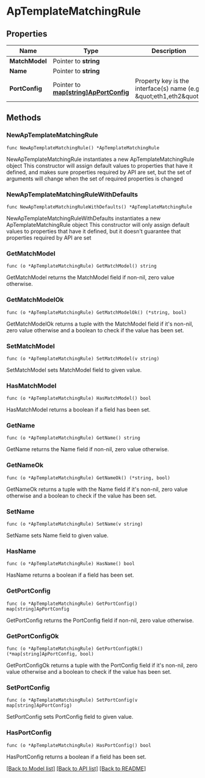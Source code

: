 # ApTemplateMatchingRule

## Properties

Name | Type | Description | Notes
------------ | ------------- | ------------- | -------------
**MatchModel** | Pointer to **string** |  | [optional] 
**Name** | Pointer to **string** |  | [optional] 
**PortConfig** | Pointer to [**map[string]ApPortConfig**](ApPortConfig.md) | Property key is the interface(s) name (e.g. \&quot;eth1,eth2\&quot;) | [optional] 

## Methods

### NewApTemplateMatchingRule

`func NewApTemplateMatchingRule() *ApTemplateMatchingRule`

NewApTemplateMatchingRule instantiates a new ApTemplateMatchingRule object
This constructor will assign default values to properties that have it defined,
and makes sure properties required by API are set, but the set of arguments
will change when the set of required properties is changed

### NewApTemplateMatchingRuleWithDefaults

`func NewApTemplateMatchingRuleWithDefaults() *ApTemplateMatchingRule`

NewApTemplateMatchingRuleWithDefaults instantiates a new ApTemplateMatchingRule object
This constructor will only assign default values to properties that have it defined,
but it doesn't guarantee that properties required by API are set

### GetMatchModel

`func (o *ApTemplateMatchingRule) GetMatchModel() string`

GetMatchModel returns the MatchModel field if non-nil, zero value otherwise.

### GetMatchModelOk

`func (o *ApTemplateMatchingRule) GetMatchModelOk() (*string, bool)`

GetMatchModelOk returns a tuple with the MatchModel field if it's non-nil, zero value otherwise
and a boolean to check if the value has been set.

### SetMatchModel

`func (o *ApTemplateMatchingRule) SetMatchModel(v string)`

SetMatchModel sets MatchModel field to given value.

### HasMatchModel

`func (o *ApTemplateMatchingRule) HasMatchModel() bool`

HasMatchModel returns a boolean if a field has been set.

### GetName

`func (o *ApTemplateMatchingRule) GetName() string`

GetName returns the Name field if non-nil, zero value otherwise.

### GetNameOk

`func (o *ApTemplateMatchingRule) GetNameOk() (*string, bool)`

GetNameOk returns a tuple with the Name field if it's non-nil, zero value otherwise
and a boolean to check if the value has been set.

### SetName

`func (o *ApTemplateMatchingRule) SetName(v string)`

SetName sets Name field to given value.

### HasName

`func (o *ApTemplateMatchingRule) HasName() bool`

HasName returns a boolean if a field has been set.

### GetPortConfig

`func (o *ApTemplateMatchingRule) GetPortConfig() map[string]ApPortConfig`

GetPortConfig returns the PortConfig field if non-nil, zero value otherwise.

### GetPortConfigOk

`func (o *ApTemplateMatchingRule) GetPortConfigOk() (*map[string]ApPortConfig, bool)`

GetPortConfigOk returns a tuple with the PortConfig field if it's non-nil, zero value otherwise
and a boolean to check if the value has been set.

### SetPortConfig

`func (o *ApTemplateMatchingRule) SetPortConfig(v map[string]ApPortConfig)`

SetPortConfig sets PortConfig field to given value.

### HasPortConfig

`func (o *ApTemplateMatchingRule) HasPortConfig() bool`

HasPortConfig returns a boolean if a field has been set.


[[Back to Model list]](../README.md#documentation-for-models) [[Back to API list]](../README.md#documentation-for-api-endpoints) [[Back to README]](../README.md)


